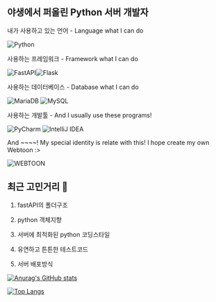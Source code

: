## 야생에서 퍼올린 Python 서버 개발자





<!--
**PunRabbit/PunRabbit** is a ✨ _special_ ✨ repository because its `README.md` (this file) appears on your GitHub profile.

Here are some ideas to get you started:

- 🔭 I’m currently working on ...
- 🌱 I’m currently learning ...
- 👯 I’m looking to collaborate on ...
- 🤔 I’m looking for help with ...
- 💬 Ask me about ...
- 📫 How to reach me: ...
- 😄 Pronouns: ...
- ⚡ Fun fact: ...
-->

내가 사용하고 있는 언어 - Language what I can do

<img alt="Python" src ="https://img.shields.io/badge/Python-3776AB.svg?&style=for-the-badge&logo=Python&logoColor=white"/> 



사용하는 프레임워크 - Framework what I can do

<img alt="FastAPI" src ="https://img.shields.io/badge/FastAPI-009688.svg?&style=for-the-badge&logo=FastAPI&logoColor=white"/><img alt="Flask" src ="https://img.shields.io/badge/Flask-000000.svg?&style=for-the-badge&logo=Flask&logoColor=white"/> 



사용하는 데이터베이스 - Database what I can do

<img alt="MariaDB" src ="https://img.shields.io/badge/MariaDB-003545.svg?&style=for-the-badge&logo=MariaDB&logoColor=white"/> <img alt="MySQL" src ="https://img.shields.io/badge/MySQL-4479A1.svg?&style=for-the-badge&logo=MySQL&logoColor=white"/>


사용하는 개발툴 - And I usually use these programs!

<img alt="PyCharm" src ="https://img.shields.io/badge/PyCharm-000000.svg?&style=for-the-badge&logo=PyCharm&logoColor=white"/> <img alt="IntelliJ IDEA" src ="https://img.shields.io/badge/IntelliJ IDEA-000000.svg?&style=for-the-badge&logo=IntelliJ IDEA&logoColor=white"/>


And ~~~~! My special identity is relate with this! I hope create my own Webtoon :>


<img alt="WEBTOON" src ="https://img.shields.io/badge/WEBTOON-00D564.svg?&style=for-the-badge&logo=WEBTOON&logoColor=white"/>

## 최근 고민거리 💭 

1. fastAPI의 폴더구조

2. python 객체지향

3. 서버에 최적화된 python 코딩스타일

4. 유연하고 튼튼한 테스트코드

5. 서버 배포방식

[![Anurag's GitHub stats](https://github-readme-stats.vercel.app/api?username=punrabbit&show_icons=true&theme=dark)](https://github.com/punrabbit/github-readme-stats)

[![Top Langs](https://github-readme-stats.vercel.app/api/top-langs/?username=punrabbit)](https://github.com/punrabbit/github-readme-stats)
